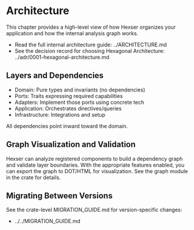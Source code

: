 # Architecture

This chapter provides a high-level view of how Hexser organizes your application and how the internal analysis graph works.

- Read the full internal architecture guide: ../ARCHITECTURE.md
- See the decision record for choosing Hexagonal Architecture: ../adr/0001-hexagonal-architecture.md

## Layers and Dependencies

- Domain: Pure types and invariants (no dependencies)
- Ports: Traits expressing required capabilities
- Adapters: Implement those ports using concrete tech
- Application: Orchestrates directives/queries
- Infrastructure: Integrations and setup

All dependencies point inward toward the domain.

## Graph Visualization and Validation

Hexser can analyze registered components to build a dependency graph and validate layer boundaries. With the appropriate features enabled, you can export the graph to DOT/HTML for visualization. See the graph module in the crate for details.

## Migrating Between Versions

See the crate-level MIGRATION_GUIDE.md for version-specific changes:

- ../../MIGRATION_GUIDE.md
